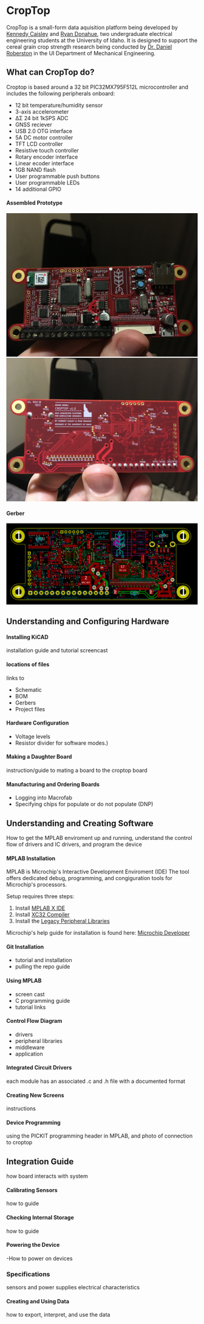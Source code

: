 # CropTop
CropTop is a small-form data aquisition platform being developed by [Kennedy Caisley](https://github.com/kcaisley) and [Ryan Donahue](https://github.com/ryand323), two undergraduate electrical engineering students at the University of Idaho. It is designed to support the cereal grain crop strength research being conducted by [Dr. Daniel Roberston](https://www.uidaho.edu/engr/departments/me/our-people/faculty/daniel-robertson) in the UI Department of Mechanical Engineering.

## What can CropTop do?
Croptop is based around a 32 bit PIC32MX795F512L microcontroller and includes the following peripherals onboard:
* 12 bit temperature/humidity sensor
* 3-axis accelerometer
* ΔΣ 24 bit 1kSPS ADC
* GNSS reciever
* USB 2.0 OTG interface
* 5A DC motor controller
* TFT LCD controller
* Resistive touch controller
* Rotary encoder interface
* Linear ecoder interface
* 1GB NAND flash
* User programmable push buttons
* User programmable LEDs
* 14 additional GPIO

#### Assembled Prototype
![Prototypte Front](docs/images/IMG_7746.JPG?raw=true "Title")
![Prototypte Back](docs/images/IMG_7747.JPG?raw=true "Title")

#### Gerber
![Gerber of board](docs/images/gerb.PNG?raw=true "Title")

## Understanding and Configuring Hardware

#### Installing KiCAD
installation guide and tutorial screencast

#### locations of files
links to
* Schematic
* BOM
* Gerbers
* Project files

#### Hardware Configuration 
* Voltage levels
* Resistor divider for software modes.)

#### Making a Daughter Board
instruction/guide to mating a board to the croptop board

#### Manufacturing and Ordering Boards
* Logging into Macrofab
* Specifying chips for populate or do not populate (DNP)

## Understanding and Creating Software
How to get the MPLAB enviroment up and running, understand the control flow of drivers and IC drivers, and program the device

#### MPLAB Installation
MPLAB is Microchip's Interactive Development Enviroment (IDE) 
The tool offers dedicated debug, programming, and congiguration tools for Microchip's processors.

Setup requires three steps:
1. Install [MPLAB X IDE](https://www.microchip.com/mplab/mplab-x-ide "MPLAB X IDE")
2. Install [XC32 Compiler](https://www.microchip.com/mplab/compilers "XC32 Compilers")
3. Install the [Legacy Peripheral Libraries](https://www.microchip.com/SWLibraryWeb/product.aspx?product=PIC32%20Peripheral%20Library "legacy peripheral libraries")

Microchip's help guide for installation is found here: [Microchip Developer](http://microchipdeveloper.com/tls0101:get-mplabx "Microchip Developer")

#### Git Installation
* tutorial and installation
* pulling the repo guide

#### Using MPLAB 
* screen cast
* C programming guide
* tutorial links

#### Control Flow Diagram 
* drivers
* peripheral libraries
* middleware 
* application

#### Integrated Circuit Drivers
each module has an associated .c and .h file with a documented format

#### Creating New Screens
instructions

#### Device Programming
using the PICKIT programming header in MPLAB, and photo of connection to croptop

## Integration Guide
how board interacts with system

#### Calibrating Sensors
how to guide

#### Checking Internal Storage
how to guide

#### Powering the Device
-How to power on devices

### Specifications
sensors and power supplies electrical characteristics

#### Creating and Using Data
how to export, interpret, and use the data